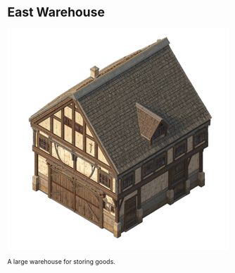# East Warehouse

![East Warehouse](../../assets/buildings/warehouse.png)

A large warehouse for storing goods.
